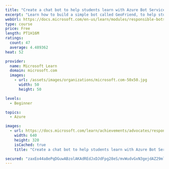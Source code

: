 ```yaml
---
title: "Create a chat bot to help students learn with Azure Bot Service"
excerpt: "Learn how to build a simple bot called GeoFriend, to help students learn the basics of geography. This module covers the principles of responsible conversational AI and how to make bots that a user can trust and enjoy speaking to. Our bot will help school children to learn more about geography and answer some questions, and also learn some study techniques!"
webUrl: https://docs.microsoft.com/en-us/learn/modules/responsible-bots/
type: course
price: Free
length: PT1H16M
ratings:
  count: 47
  average: 4.489362
heat: 52

provider:
  name: Microsoft Learn
  domain: microsoft.com
  images:
    - url: /assets/images/organizations/microsoft.com-50x50.jpg
      width: 50
      height: 50

levels:
  - Beginner

topics:
  - Azure

images:
  - url: https://docs.microsoft.com/learn/achievements/advocates/responsible-bots-social.png
    width: 640
    height: 320
    isCached: true
    title: "Create a chat bot to help students learn with Azure Bot Service"

secured: "zaxEo44a8ePqDGuwABzolAKAdREdJxDJdFpg28eS/mvWudvGxN3gejdAZ29mltY7xGfJi6ied94xE3xllg/WCy3iedg/FnC8DHNvM8KUlYGjFS/9aVWsSP1t+fg6KY6JDOXQwLAzbwJ/njM0NJSjuVEes9Q4bOdQxMDGR8n4yMO5r8+PFDQXrPWmsg71PQRoIB9hv2b7J1UqngiHzEbLBJjPScKyAQpfmCMaL/vp9IthUoex+wqIcKxedf3WYm8WsTGUGTWv4A9b/yh4BSkTJMPVFHLMzrNw2MqG/vljKQadY1V3cak/ylO3PPoMU/AAzNN49ovM2J90wnpgVszYHsID5samg62l+lLOfWQN3z5ujXkJcruLFUU0160c7SxbsA8QDw/YQS2CzFQjyu8hMbnn85Mygbmykbo402E2wQ0=;mpNGZ+uzh3yFpKG+I0LaqA=="
---
```


